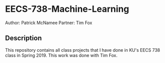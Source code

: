 # EECS-738-Machine-Learning

Author: Patrick McNamee
Partner: Tim Fox

## Description

This repository contains all class projects that I have done in KU's EECS 738 class in Spring 2019. This work was done with Tim Fox.
